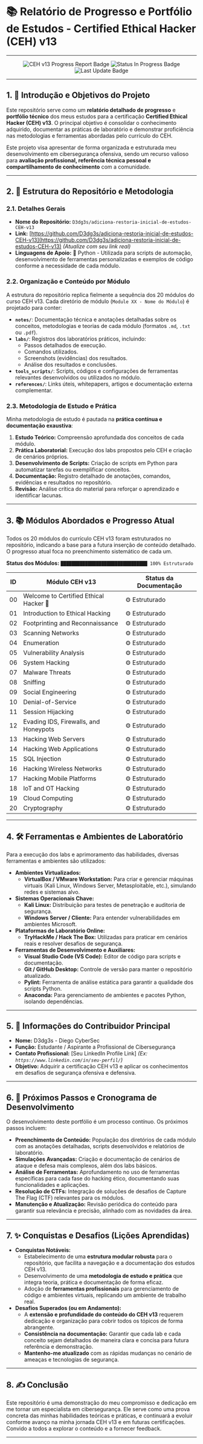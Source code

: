 # 📚 Relatório de Progresso e Portfólio de Estudos - Certified Ethical Hacker (CEH) v13

---

<p align="center">
  <img src="https://img.shields.io/badge/CEH%20v13-Progress%20Report-blue?style=for-the-badge&logo=github" alt="CEH v13 Progress Report Badge">
  <img src="https://img.shields.io/badge/Status-In%20Progress-yellow?style=for-the-badge" alt="Status In Progress Badge">
  <img src="https://img.shields.io/badge/Last%20Update-July%2009,%202025-lightgrey?style=for-the-badge" alt="Last Update Badge">
</p>

---

## **1. 🎯 Introdução e Objetivos do Projeto**

Este repositório serve como um **relatório detalhado de progresso** e **portfólio técnico** dos meus estudos para a certificação **Certified Ethical Hacker (CEH) v13**. O principal objetivo é consolidar o conhecimento adquirido, documentar as práticas de laboratório e demonstrar proficiência nas metodologias e ferramentas abordadas pelo currículo do CEH.

Este projeto visa apresentar de forma organizada e estruturada meu desenvolvimento em cibersegurança ofensiva, sendo um recurso valioso para **avaliação profissional, referência técnica pessoal e compartilhamento de conhecimento** com a comunidade.

---

## **2. 📁 Estrutura do Repositório e Metodologia**

### **2.1. Detalhes Gerais**
* **Nome do Repositório:** `D3dg3s/adiciona-restoria-inicial-de-estudos-CEH-v13`
* **Link:** [https://github.com/D3dg3s/adiciona-restoria-inicial-de-estudos-CEH-v13](https://github.com/D3dg3s/adiciona-restoria-inicial-de-estudos-CEH-v13) *(Atualize com seu link real)*
* **Linguagens de Apoio:** 🐍 Python - Utilizada para scripts de automação, desenvolvimento de ferramentas personalizadas e exemplos de código conforme a necessidade de cada módulo.

### **2.2. Organização e Conteúdo por Módulo**
A estrutura do repositório replica fielmente a sequência dos 20 módulos do curso CEH v13. Cada diretório de módulo (`Module XX - Nome do Módulo`) é projetado para conter:

* **`notes/`**: Documentação técnica e anotações detalhadas sobre os conceitos, metodologias e teorias de cada módulo (formatos `.md`, `.txt` ou `.pdf`).
* **`labs/`**: Registros dos laboratórios práticos, incluindo:
    * Passos detalhados de execução.
    * Comandos utilizados.
    * Screenshots (evidências) dos resultados.
    * Análise dos resultados e conclusões.
* **`tools_scripts/`**: Scripts, códigos e configurações de ferramentas relevantes desenvolvidos ou utilizados no módulo.
* **`references/`**: Links úteis, whitepapers, artigos e documentação externa complementar.

### **2.3. Metodologia de Estudo e Prática**
Minha metodologia de estudo é pautada na **prática contínua e documentação exaustiva**:
1.  **Estudo Teórico:** Compreensão aprofundada dos conceitos de cada módulo.
2.  **Prática Laboratorial:** Execução dos labs propostos pelo CEH e criação de cenários próprios.
3.  **Desenvolvimento de Scripts:** Criação de scripts em Python para automatizar tarefas ou exemplificar conceitos.
4.  **Documentação:** Registro detalhado de anotações, comandos, evidências e resultados no repositório.
5.  **Revisão:** Análise crítica do material para reforçar o aprendizado e identificar lacunas.

---

## **3. 📚 Módulos Abordados e Progresso Atual**

Todos os 20 módulos do currículo CEH v13 foram estruturados no repositório, indicando a base para a futura inserção de conteúdo detalhado. O progresso atual foca no preenchimento sistemático de cada um.

**Status dos Módulos:** `████████████████████████████████ 100% Estruturado`

| ID | Módulo CEH v13                      | Status da Documentação |
|----|-------------------------------------|------------------------|
| 00 | Welcome to Certified Ethical Hacker 👋 | ⚙️ Estruturado       |
| 01 | Introduction to Ethical Hacking     | ⚙️ Estruturado       |
| 02 | Footprinting and Reconnaissance     | ⚙️ Estruturado       |
| 03 | Scanning Networks                   | ⚙️ Estruturado       |
| 04 | Enumeration                         | ⚙️ Estruturado       |
| 05 | Vulnerability Analysis              | ⚙️ Estruturado       |
| 06 | System Hacking                      | ⚙️ Estruturado       |
| 07 | Malware Threats                     | ⚙️ Estruturado       |
| 08 | Sniffing                            | ⚙️ Estruturado       |
| 09 | Social Engineering                  | ⚙️ Estruturado       |
| 10 | Denial-of-Service                   | ⚙️ Estruturado       |
| 11 | Session Hijacking                   | ⚙️ Estruturado       |
| 12 | Evading IDS, Firewalls, and Honeypots | ⚙️ Estruturado       |
| 13 | Hacking Web Servers                 | ⚙️ Estruturado       |
| 14 | Hacking Web Applications            | ⚙️ Estruturado       |
| 15 | SQL Injection                       | ⚙️ Estruturado       |
| 16 | Hacking Wireless Networks           | ⚙️ Estruturado       |
| 17 | Hacking Mobile Platforms            | ⚙️ Estruturado       |
| 18 | IoT and OT Hacking                  | ⚙️ Estruturado       |
| 19 | Cloud Computing                     | ⚙️ Estruturado       |
| 20 | Cryptography                        | ⚙️ Estruturado       |

---

## **4. 🛠️ Ferramentas e Ambientes de Laboratório**

Para a execução dos labs e aprimoramento das habilidades, diversas ferramentas e ambientes são utilizados:

* **Ambientes Virtualizados:**
    * **VirtualBox / VMware Workstation:** Para criar e gerenciar máquinas virtuais (Kali Linux, Windows Server, Metasploitable, etc.), simulando redes e sistemas alvo.
* **Sistemas Operacionais Chave:**
    * **Kali Linux:** Distribuição para testes de penetração e auditoria de segurança.
    * **Windows Server / Cliente:** Para entender vulnerabilidades em ambientes Microsoft.
* **Plataformas de Laboratório Online:**
    * **TryHackMe / Hack The Box:** Utilizadas para praticar em cenários reais e resolver desafios de segurança.
* **Ferramentas de Desenvolvimento e Auxiliares:**
    * **Visual Studio Code (VS Code):** Editor de código para scripts e documentação.
    * **Git / GitHub Desktop:** Controle de versão para manter o repositório atualizado.
    * **Pylint:** Ferramenta de análise estática para garantir a qualidade dos scripts Python.
    * **Anaconda:** Para gerenciamento de ambientes e pacotes Python, isolando dependências.

---

## **5. 👤 Informações do Contribuidor Principal**

* **Nome:** D3dg3s - Diego CyberSec
* **Função:** Estudante / Aspirante a Profissional de Cibersegurança
* **Contato Profissional:** [Seu LinkedIn Profile Link] *(Ex: `https://www.linkedin.com/in/seu-perfil/`)*
* **Objetivo:** Adquirir a certificação CEH v13 e aplicar os conhecimentos em desafios de segurança ofensiva e defensiva.

---

## **6. 🚀 Próximos Passos e Cronograma de Desenvolvimento**

O desenvolvimento deste portfólio é um processo contínuo. Os próximos passos incluem:

* **Preenchimento de Conteúdo:** População dos diretórios de cada módulo com as anotações detalhadas, scripts desenvolvidos e relatórios de laboratório.
* **Simulações Avançadas:** Criação e documentação de cenários de ataque e defesa mais complexos, além dos labs básicos.
* **Análise de Ferramentas:** Aprofundamento no uso de ferramentas específicas para cada fase do hacking ético, documentando suas funcionalidades e aplicações.
* **Resolução de CTFs:** Integração de soluções de desafios de Capture The Flag (CTF) relevantes para os módulos.
* **Manutenção e Atualização:** Revisão periódica do conteúdo para garantir sua relevância e precisão, alinhado com as novidades da área.

---

## **7. ✨ Conquistas e Desafios (Lições Aprendidas)**

* **Conquistas Notáveis:**
    * Estabelecimento de uma **estrutura modular robusta** para o repositório, que facilita a navegação e a documentação dos estudos CEH v13.
    * Desenvolvimento de uma **metodologia de estudo e prática** que integra teoria, prática e documentação de forma eficaz.
    * Adoção de **ferramentas profissionais** para gerenciamento de código e ambientes virtuais, replicando um ambiente de trabalho real.
* **Desafios Superados (ou em Andamento):**
    * A **extensão e profundidade do conteúdo do CEH v13** requerem dedicação e organização para cobrir todos os tópicos de forma abrangente.
    * **Consistência na documentação:** Garantir que cada lab e cada conceito sejam detalhados de maneira clara e concisa para futura referência e demonstração.
    * **Mantenho-me atualizado** com as rápidas mudanças no cenário de ameaças e tecnologias de segurança.

---

## **8. ✍️ Conclusão**

Este repositório é uma demonstração do meu compromisso e dedicação em me tornar um especialista em cibersegurança. Ele serve como uma prova concreta das minhas habilidades teóricas e práticas, e continuará a evoluir conforme avanço na minha jornada CEH v13 e em futuras certificações. Convido a todos a explorar o conteúdo e a fornecer feedback.

---
